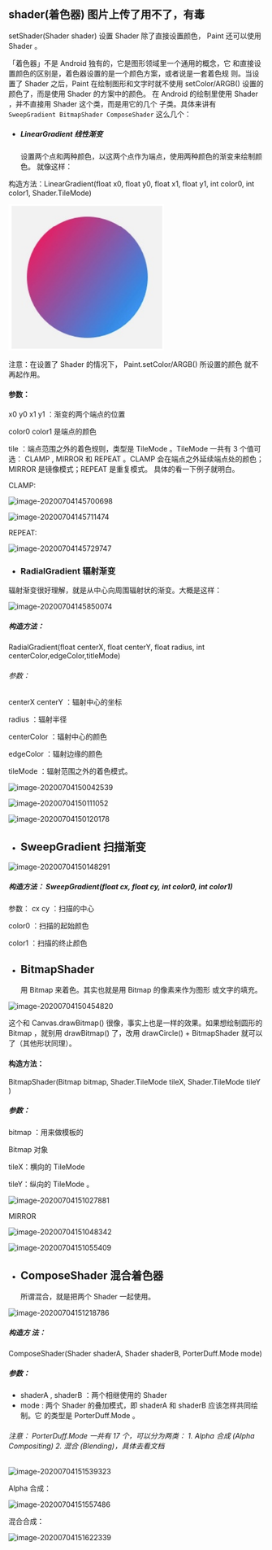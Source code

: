 ## shader(着色器)        图片上传了用不了，有毒

 setShader(Shader shader) 设置 Shader 除了直接设置颜色， Paint 还可以使用 Shader 。

「着色器」不是 Android 独有的，它是图形领域里一个通用的概念，它 和直接设置颜色的区别是，着色器设置的是一个颜色方案，或者说是一套着色规 则。当设置了 Shader 之后，Paint 在绘制图形和文字时就不使用 setColor/ARGB() 设置的颜色了，而是使用 Shader 的方案中的颜色。 在 Android 的绘制里使用 Shader ，并不直接用 Shader 这个类，而是用它的几个 子类。具体来讲有 ``` SweepGradient BitmapShader ComposeShader``` 这么几个：

- #####  LinearGradient 线性渐变

   设置两个点和两种颜色，以这两个点作为端点，使用两种颜色的渐变来绘制颜色。 就像这样：

构造方法：LinearGradient(float x0, float y0, float x1, float y1, int color0, int color1, Shader.TileMode)

![image-20200704145404273](自定义View/截图/image-20200704145404273.png)

注意：在设置了 Shader 的情况下， Paint.setColor/ARGB() 所设置的颜色 就不再起作用。

#### 参数：

 x0 y0 x1 y1 ：渐变的两个端点的位置 

color0 color1 是端点的颜色 

tile ：端点范围之外的着色规则，类型是 TileMode 。TileMode 一共有 3 个值可 选： CLAMP , MIRROR 和 REPEAT 。CLAMP 会在端点之外延续端点处的颜色；MIRROR 是镜像模式；REPEAT 是重复模式。 具体的看一下例子就明白。

CLAMP:

![image-20200704145700698](C:\Users\zl\AppData\Roaming\Typora\typora-user-images\image-20200704145700698.png)

![image-20200704145711474](C:\Users\zl\AppData\Roaming\Typora\typora-user-images\image-20200704145711474.png)

REPEAT:

![image-20200704145729747](C:\Users\zl\AppData\Roaming\Typora\typora-user-images\image-20200704145729747.png)

- ### RadialGradient 辐射渐变

辐射渐变很好理解，就是从中心向周围辐射状的渐变。大概是这样：

![image-20200704145850074](C:\Users\zl\AppData\Roaming\Typora\typora-user-images\image-20200704145850074.png)

##### 构造方法：

RadialGradient(float centerX, float centerY, float radius, int centerColor,edgeColor,titleMode)

###### 参数：

 centerX centerY ：辐射中心的坐标

 radius ：辐射半径

 centerColor ：辐射中心的颜色 

edgeColor ：辐射边缘的颜色

 tileMode ：辐射范围之外的着色模式。

![image-20200704150042539](C:\Users\zl\AppData\Roaming\Typora\typora-user-images\image-20200704150042539.png)

![image-20200704150111052](C:\Users\zl\AppData\Roaming\Typora\typora-user-images\image-20200704150111052.png)

![image-20200704150120178](C:\Users\zl\AppData\Roaming\Typora\typora-user-images\image-20200704150120178.png)

- ## SweepGradient 扫描渐变

![image-20200704150148291](C:\Users\zl\AppData\Roaming\Typora\typora-user-images\image-20200704150148291.png)

##### 构造方法： SweepGradient(float cx, float cy, int color0, int color1) 

参数： cx cy ：扫描的中心

 color0 ：扫描的起始颜色

 color1 ：扫描的终止颜色

- ##  BitmapShader 

  用 Bitmap 来着色。其实也就是用 Bitmap 的像素来作为图形 或文字的填充。

![image-20200704150454820](C:\Users\zl\AppData\Roaming\Typora\typora-user-images\image-20200704150454820.png)

这个和 Canvas.drawBitmap() 很像，事实上也是一样的效果。如果想绘制圆形的 Bitmap ，就别用 drawBitmap() 了，改用 drawCircle() + BitmapShader 就可以了（其他形状同理）。

#### 构造方法：

 BitmapShader(Bitmap bitmap, Shader.TileMode tileX, Shader.TileMode tileY )

##### 参数：

 bitmap ：用来做模板的

 Bitmap 对象 

tileX：横向的 TileMode

 tileY：纵向的 TileMode 。

![image-20200704151027881](C:\Users\zl\AppData\Roaming\Typora\typora-user-images\image-20200704151027881.png)

MIRROR

![image-20200704151048342](C:\Users\zl\AppData\Roaming\Typora\typora-user-images\image-20200704151048342.png)

![image-20200704151055409](C:\Users\zl\AppData\Roaming\Typora\typora-user-images\image-20200704151055409.png)

- ## ComposeShader 混合着色器

   所谓混合，就是把两个 Shader 一起使用。

![image-20200704151218786](C:\Users\zl\AppData\Roaming\Typora\typora-user-images\image-20200704151218786.png)

##### 构造方 法：

ComposeShader(Shader shaderA, Shader shaderB, PorterDuff.Mode mode) 

##### 参数：

-  shaderA , shaderB ：两个相继使用的 Shader
- mode : 两个 Shader 的叠加模式，即 shaderA 和 shaderB 应该怎样共同绘制。它 的类型是 PorterDuff.Mode 。



###### 注意： PorterDuff.Mode 一共有 17 个，可以分为两类： 1. Alpha 合成 (Alpha Compositing) 2. 混合 (Blending)，具体去看文档

![image-20200704151539323](C:\Users\zl\AppData\Roaming\Typora\typora-user-images\image-20200704151539323.png)

Alpha 合成：

![image-20200704151557486](C:\Users\zl\AppData\Roaming\Typora\typora-user-images\image-20200704151557486.png)

混合合成：

![image-20200704151622339](C:\Users\zl\AppData\Roaming\Typora\typora-user-images\image-20200704151622339.png)
